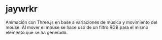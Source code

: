 # jaywrkr
Animación con Three.js en base a variaciones de música y movimiento del mouse. Al mover el mouse se hace uso de un filtro RGB para el mismo elemento que se ha generado.  
